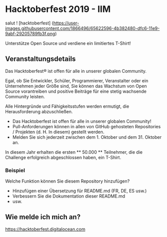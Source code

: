 # Hacktoberfest 2019 - IIM
salut
! [hacktoberfest] (https://user-images.githubusercontent.com/1866496/65622596-4b382480-dfc6-11e9-9abf-29205789fb3f.png)

Unterstütze Open Source und verdiene ein limitiertes T-Shirt!

## Veranstaltungsdetails
Das Hacktoberfest® ist offen für alle in unserer globalen Community.

Egal, ob Sie Entwickler, Schüler, Programmierer, Veranstalter oder ein Unternehmen jeder Größe sind, Sie können das Wachstum von Open Source vorantreiben und positive Beiträge für eine stetig wachsende Community leisten.

Alle Hintergründe und Fähigkeitsstufen werden ermutigt, die Herausforderung abzuschließen.

- Das Hacktoberfest ist offen für alle in unserer globalen Community!
- Pull-Anforderungen können in allen von GitHub gehosteten Repositories / Projekten (d. H. In diesem) gestellt werden.
- Melden Sie sich jederzeit zwischen dem 1. Oktober und dem 31. Oktober an.

In diesem Jahr erhalten die ersten ** 50.000 ** Teilnehmer, die die Challenge erfolgreich abgeschlossen haben, ein T-Shirt.

### Beispiel

Welche Funktion können Sie diesem Repository hinzufügen?

- Hinzufügen einer Übersetzung für README.md (FR, DE, ES usw.)
- Verbessern Sie die Dokumentation dieser README.md
- usw.

## Wie melde ich mich an?

https://hacktoberfest.digitalocean.com
